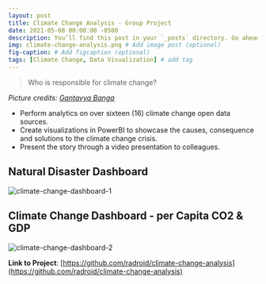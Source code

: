 ```yaml
---
layout: post
title: Climate Change Analysis - Group Project
date: 2021-05-08 00:00:00 -0500
description: You’ll find this post in your `_posts` directory. Go ahead and edit it and re-build the site to see your changes. # Add post description (optional)
img: climate-change-analysis.png # Add image post (optional)
fig-caption: # Add figcaption (optional)
tags: [Climate Change, Data Visualization] # add tag
---
```


> Who is responsible for climate change?

*Picture credits: [Gantavya Banga](https://www.linkedin.com/in/gantavya-gary-banga-550310a9/)*

* Perform analytics on over sixteen (16) climate change open data sources.
* Create visualizations in PowerBI to showcase the causes, consequence and solutions to the climate
change crisis.
* Present the story through a video presentation to colleagues.

## Natural Disaster Dashboard
![climate-change-dashboard-1]({{site.baseurl}}/assets/img/Dashboard-Natural-Disasters-2.png)

## Climate Change Dashboard - per Capita CO2 & GDP
![climate-change-dashboard-2]({{site.baseurl}}/assets/img/Dashboard-WhoisResponsible-2.png)

**Link to Project**: [https://github.com/radroid/climate-change-analysis](https://github.com/radroid/climate-change-analysis)
